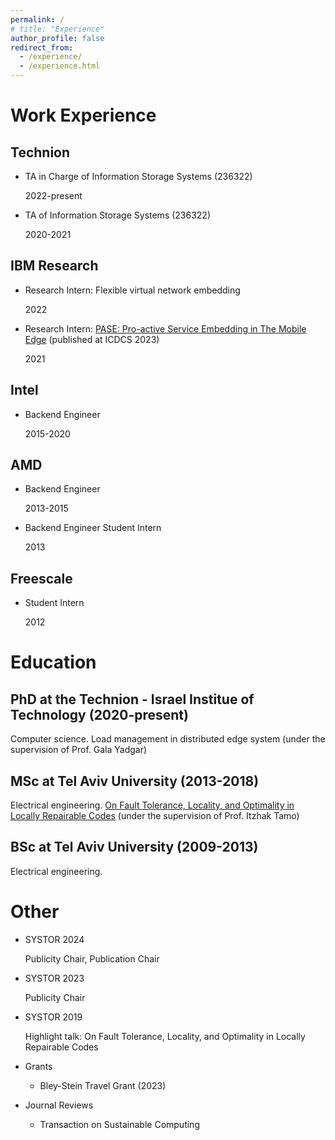 ```yaml
---
permalink: /
# title: "Experience"
author_profile: false
redirect_from: 
  - /experience/
  - /experience.html
---
```



Work Experience
=========


Technion
------
* TA in Charge of Information Storage Systems (236322)

    2022-present
* TA of Information Storage Systems (236322)

  2020-2021

IBM Research
-----
* Research Intern: Flexible virtual network embedding

  2022
* Research Intern: [PASE: Pro-active Service Embedding in The Mobile Edge](https://kolosov.cswp.cs.technion.ac.il/wp-content/uploads/sites/156/2023/08/PASE_ICDCS_23__arxiv_.pdf) (published at ICDCS 2023)

  2021

Intel 
--------
* Backend Engineer

  2015-2020

AMD
--------
* Backend Engineer

  2013-2015
* Backend Engineer Student Intern

  2013

Freescale
---------
* Student Intern

  2012


Education
==========
PhD at the Technion - Israel Institue of Technology (2020-present)
---------
Computer science.
Load management in distributed edge system (under the supervision of Prof. Gala Yadgar)

MSc at Tel Aviv University (2013-2018)
----------------
Electrical engineering.
[On Fault Tolerance, Locality, and Optimality in Locally Repairable Codes](https://doi.org/10.1145/3381832) (under the supervision of Prof. Itzhak Tamo)

BSc at Tel Aviv University (2009-2013)
--------------
Electrical engineering.



Other
========
* SYSTOR 2024

  Publicity Chair, Publication Chair
* SYSTOR 2023

  Publicity Chair
* SYSTOR 2019

  Highlight talk: On Fault Tolerance, Locality, and Optimality in Locally Repairable Codes
* Grants
  - Bley-Stein Travel Grant (2023)
* Journal Reviews
  - Transaction on Sustainable Computing
